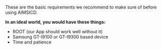 These are the basic requirements we recommend to make sure of before using AIMSICD.

**In an ideal world, you would have these things:**

* ROOT (our App should work well without it)
* Samsung GT-I9100 or GT-I9300 based device
* Time and patience